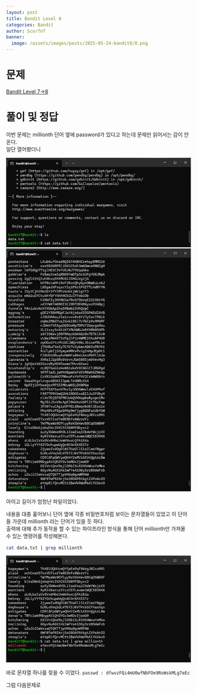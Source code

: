 ```yaml
---
layout: post
title: Bandit Level 8
categories: Bandit
author: ScorTnT
banner:
  image: /assets/images/posts/2025-05-24-bandit8/0.png
---
```


# 문제

[Bandit Level 7->8](https://overthewire.org/wargames/bandit/bandit8.html)

# 풀이 및 정답


이번 문제는 millionth 단어 옆에 password가 있다고 하는데 문제만 읽어서는 감이 안온다.  
일단 열어봤더니  

![](/assets/images/posts/2025-05-24-bandit8/0.png)
![](/assets/images/posts/2025-05-24-bandit8/1.png)
  
아이고 길이가 엄청난 파일이었다.  

내용을 대충 훑어보니 단어 옆에 각종 비밀번호처럼 보이는 문자열들이 있었고 이 단어들 가운데 millionth 라는 단어가 있을 듯 하다.  
출력에 대해 추가 동작을 할 수 있는 파이프라인 방식을 통해 단어 millionth만 가져올 수 있는 명령어를 작성해본다.

```bash
cat data.txt | grep millionth
```

![](/assets/images/posts/2025-05-24-bandit8/2.png)
  
바로 문자열 하나를 찾을 수 이었다.
`passwd : dfwvzFQi4mU0wfNbFOe9RoWskMLg7eEc`
  
그럼 다음문제로
